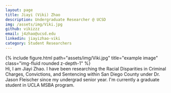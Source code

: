 ```yaml
---
layout: page
title: Jiayi (Viki) Zhao
description: Undergraduate Researcher @ UCSD
img: /assets/img/Viki.jpg
github: vikizzz
email: j4zhao@ucsd.edu
linkedin: jiayizhao-viki
category: Student Researchers
---
```

<div class="row justify-content-sm-center">
    <div class="col-sm-4 mt-3 mt-md-0">
        {% include figure.html path="assets/img/Viki.jpg" title="example image" class="img-fluid rounded z-depth-1" %}
    </div>
    <div class="col-sm-8 mt-3 mt-md-0">
        Hi, I am Jiayi Zhao. I have been researching the Racial Disparities in Criminal Charges, Convictions, and Sentencing within San Diego County under Dr. Jason Fleischer since my undergrad senior year. I'm currently a graduate student in UCLA MSBA program.
    </div>
</div>



